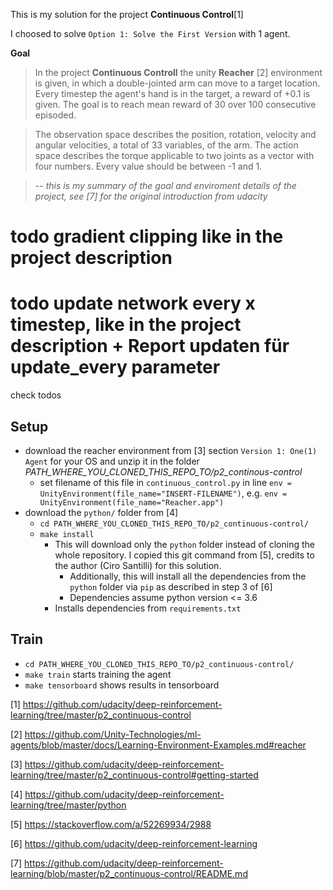 This is my solution for the project **Continuous Control**[1]

I choosed to solve `Option 1: Solve the First Version` with 1 agent.

**Goal**
> In the project **Continuous Controll** the unity **Reacher** [2] environment is given, in which a double-jointed arm can move to a target location. Every timestep the agent's hand is in the target, a reward of +0.1 is given. The goal is to reach mean reward of 30 over 100 consecutive episoded.

> The observation space describes the position, rotation, velocity and angular velocities, a total of 33 variables, of the arm.
> The action space describes the torque applicable to two joints as a vector with four numbers. Every value should be between -1 and 1.

> -- *this is my summary of the goal and enviroment details of the project, see [7] for the original introduction from udacity*

# todo gradient clipping like in the project description
# todo update network every x timestep, like in the project description + Report updaten für update_every parameter
check todos

## Setup
- download the reacher environment from [3] section `Version 1: One(1) Agent` for your OS and unzip it in the folder *PATH_WHERE_YOU_CLONED_THIS_REPO_TO/p2_continous-control*
    - set filename of this file in `continuous_control.py` in line `env = UnityEnvironment(file_name="INSERT-FILENAME")`, e.g. `env = UnityEnvironment(file_name="Reacher.app")`
- download the `python/` folder from [4]
    - `cd PATH_WHERE_YOU_CLONED_THIS_REPO_TO/p2_continuous-control/`
    - `make install`
        - This will download only the `python` folder instead of cloning the whole repository. I copied this git command from [5], credits to the author (Ciro Santilli) for this solution.
            - Additionally, this will install all the dependencies from the `python` folder via `pip` as described in step 3 of [6]
            - Dependencies assume python version <= 3.6
        - Installs dependencies from `requirements.txt`

## Train
- `cd PATH_WHERE_YOU_CLONED_THIS_REPO_TO/p2_continuous-control/`
- `make train` starts training the agent
- `make tensorboard` shows results in tensorboard

[1] https://github.com/udacity/deep-reinforcement-learning/tree/master/p2_continuous-control

[2] https://github.com/Unity-Technologies/ml-agents/blob/master/docs/Learning-Environment-Examples.md#reacher

[3] https://github.com/udacity/deep-reinforcement-learning/tree/master/p2_continuous-control#getting-started

[4] https://github.com/udacity/deep-reinforcement-learning/tree/master/python

[5] https://stackoverflow.com/a/52269934/2988

[6] https://github.com/udacity/deep-reinforcement-learning

[7] https://github.com/udacity/deep-reinforcement-learning/blob/master/p2_continuous-control/README.md